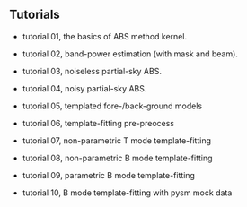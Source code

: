## Tutorials

- tutorial 01, the basics of ABS method kernel.
- tutorial 02, band-power estimation (with mask and beam).
- tutorial 03, noiseless partial-sky ABS.
- tutorial 04, noisy partial-sky ABS.

- tutorial 05, templated fore-/back-ground models
- tutorial 06, template-fitting pre-preocess
- tutorial 07, non-parametric T mode template-fitting
- tutorial 08, non-parametric B mode template-fitting
- tutorial 09, parametric B mode template-fitting
- tutorial 10, B mode template-fitting with pysm mock data
